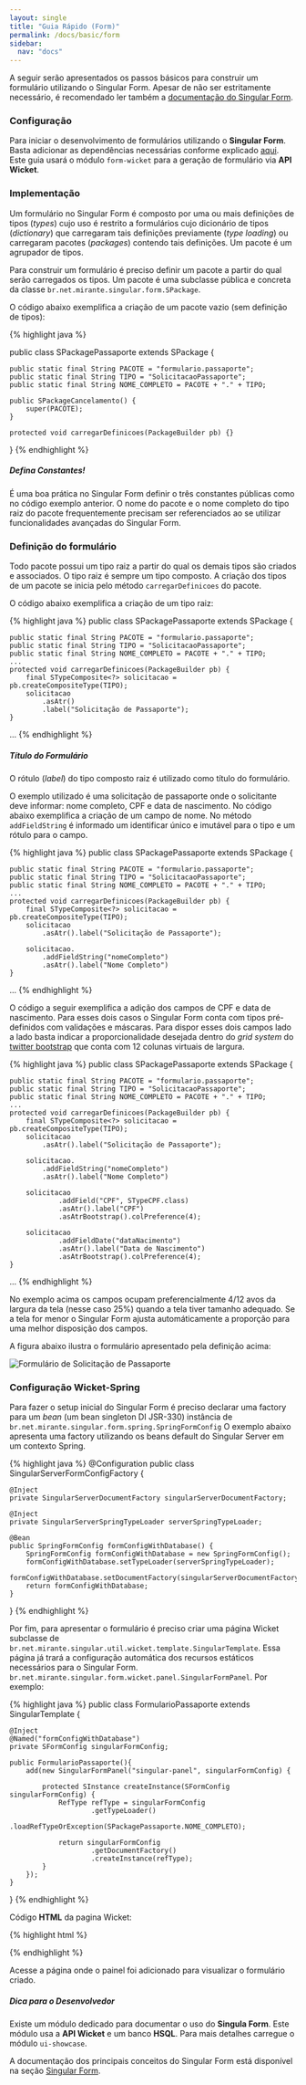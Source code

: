 ```yaml
---
layout: single
title: "Guia Rápido (Form)"
permalink: /docs/basic/form
sidebar:
  nav: "docs"
---
```


A seguir serão apresentados os passos básicos para construir um formulário utilizando o Singular Form. Apesar de não ser estritamente necessário, é recomendado ler também a [documentação do Singular Form](/docs/form).

### Configuração

Para iniciar o desenvolvimento de formulários utilizando o **Singular Form**. Basta adicionar as dependências necessárias
conforme explicado [aqui][MAVEN]. Este guia usará o módulo `form-wicket` para a geração de formulário
via **API Wicket**.

### Implementação

Um formulário no Singular Form é composto por uma ou mais definições de tipos (*types*) cujo uso é restrito a formulários cujo dicionário de tipos (*dictionary*) que carregaram tais definições previamente (*type loading*) ou carregaram pacotes (*packages*) contendo tais definições. Um pacote é um agrupador de tipos.

Para construir um formulário é preciso definir um pacote a partir do qual serão carregados os tipos. Um pacote é uma subclasse pública e concreta da classe `br.net.mirante.singular.form.SPackage`.

O código abaixo exemplifica a criação de um pacote vazio (sem definição de tipos):


{% highlight java %}

public class SPackagePassaporte extends SPackage {

    public static final String PACOTE = "formulario.passaporte";
    public static final String TIPO = "SolicitacaoPassaporte";
    public static final String NOME_COMPLETO = PACOTE + "." + TIPO;

    public SPackageCancelamento() {
        super(PACOTE);
    }
    
    protected void carregarDefinicoes(PackageBuilder pb) {}
}
{% endhighlight %}

<div class="note">
<h5>Defina Constantes!</h5>
  <p> É uma boa prática no Singular Form definir o três constantes públicas como no código exemplo anterior. O nome do pacote e o nome completo do tipo raiz do pacote frequentemente precisam ser referenciados ao se utilizar funcionalidades avançadas do Singular Form.
</p>
</div>


### Definição do formulário

Todo pacote possui um tipo raiz a partir do qual os demais tipos são criados e associados.
O tipo raiz é sempre um tipo composto. A criação dos tipos de um pacote se inicia pelo método `carregarDefinicoes` do pacote.

O código abaixo exemplifica a criação de um tipo raiz:

{% highlight java %}
public class SPackagePassaporte extends SPackage {

    public static final String PACOTE = "formulario.passaporte";
    public static final String TIPO = "SolicitacaoPassaporte";
    public static final String NOME_COMPLETO = PACOTE + "." + TIPO;    
    ...
    protected void carregarDefinicoes(PackageBuilder pb) {
        final STypeComposite<?> solicitacao = pb.createCompositeType(TIPO);
        solicitacao
            .asAtr()
            .label("Solicitação de Passaporte");
    }
...
{% endhighlight %}

<div class="note info">
<h5>Título do Formulário</h5>
  <p> O rótulo (<i>label</i>) do tipo composto raiz é utilizado como título do formulário.
</p>
</div>

O exemplo utilizado é uma solicitação de passaporte onde o solicitante deve informar: nome completo, CPF e data de nascimento.
No código abaixo exemplifica a criação de um campo de nome. No método `addFieldString` é informado um identificar único e imutável para o tipo e um rótulo para o campo.

{% highlight java %}
public class SPackagePassaporte extends SPackage {

    public static final String PACOTE = "formulario.passaporte";
    public static final String TIPO = "SolicitacaoPassaporte";
    public static final String NOME_COMPLETO = PACOTE + "." + TIPO;    
    ...
    protected void carregarDefinicoes(PackageBuilder pb) {
        final STypeComposite<?> solicitacao = pb.createCompositeType(TIPO);
        solicitacao
            .asAtr().label("Solicitação de Passaporte");
            
        solicitacao.
            .addFieldString("nomeCompleto")
            .asAtr().label("Nome Completo")
    }
...
{% endhighlight %}

O código a seguir exemplifica a adição dos campos de CPF e data de nascimento. Para esses dois casos o Singular Form conta com tipos pré-definidos com validações e máscaras. Para dispor esses dois campos lado a lado basta indicar a proporcionalidade desejada dentro do *grid system* do [twitter bootstrap](http://getbootstrap.com/css/#grid) que conta com 12 colunas virtuais de largura.

{% highlight java %}
public class SPackagePassaporte extends SPackage {

    public static final String PACOTE = "formulario.passaporte";
    public static final String TIPO = "SolicitacaoPassaporte";
    public static final String NOME_COMPLETO = PACOTE + "." + TIPO;    
    ...
    protected void carregarDefinicoes(PackageBuilder pb) {
        final STypeComposite<?> solicitacao = pb.createCompositeType(TIPO);
        solicitacao
            .asAtr().label("Solicitação de Passaporte");
            
        solicitacao.
            .addFieldString("nomeCompleto")
            .asAtr().label("Nome Completo")
        
        solicitacao
                .addField("CPF", STypeCPF.class)
                .asAtr().label("CPF")
                .asAtrBootstrap().colPreference(4);

        solicitacao
                .addFieldDate("dataNacimento")
                .asAtr().label("Data de Nascimento")
                .asAtrBootstrap().colPreference(4);
    }
...
{% endhighlight %}

No exemplo acima os campos ocupam preferencialmente 4/12 avos da largura da tela (nesse caso 25%) quando a tela tiver tamanho adequado. Se a tela for menor o Singular Form ajusta automáticamente a proporção para uma melhor disposição dos campos.

A figura abaixo ilustra o formulário apresentado pela definição acima:

![Formulário de Solicitação de Passaporte](/img/form-solicitacao-passaporte.png)


### Configuração Wicket-Spring
Para fazer o setup inicial do Singular Form é preciso declarar uma factory para um *bean* (um bean singleton DI JSR-330) instância de `br.net.mirante.singular.form.spring.SpringFormConfig`
O exemplo abaixo apresenta uma factory utilizando os beans default do Singular Server em um contexto Spring.

{% highlight java %}
@Configuration
public class SingularServerFormConfigFactory {

    @Inject
    private SingularServerDocumentFactory singularServerDocumentFactory;

    @Inject
    private SingularServerSpringTypeLoader serverSpringTypeLoader;

    @Bean
    public SpringFormConfig formConfigWithDatabase() {
        SpringFormConfig formConfigWithDatabase = new SpringFormConfig();
        formConfigWithDatabase.setTypeLoader(serverSpringTypeLoader);
        formConfigWithDatabase.setDocumentFactory(singularServerDocumentFactory);
        return formConfigWithDatabase;
    }
}
{% endhighlight %}

Por fim, para apresentar o formulário é preciso criar uma página Wicket subclasse de `br.net.mirante.singular.util.wicket.template.SingularTemplate`. Essa página já trará a configuração automática dos recursos estáticos necessários para o Singular Form.
`br.net.mirante.singular.form.wicket.panel.SingularFormPanel`. Por exemplo:

{% highlight java %}
public class FormularioPassaporte extends SingularTemplate {

    @Inject
    @Named("formConfigWithDatabase")
    private SFormConfig singularFormConfig;

    public FormularioPassaporte(){
        add(new SingularFormPanel("singular-panel", singularFormConfig) {

            protected SInstance createInstance(SFormConfig singularFormConfig) {
                RefType refType = singularFormConfig
                        .getTypeLoader()
                        .loadRefTypeOrException(SPackagePassaporte.NOME_COMPLETO);

                return singularFormConfig
                        .getDocumentFactory()
                        .createInstance(refType);
            }
        });
    }
}
{% endhighlight %}

Código **HTML** da pagina Wicket:

{% highlight html %}
<html>
    <wicket:extend>
        <div wicket:id="singular-panel"></div>
    </wicket:extend>
</html>
{% endhighlight %}

Acesse a página onde o painel foi adicionado para visualizar o formulário criado.

<div class="note info">
  <h5>Dica para o Desenvolvedor</h5>
  <p>
    Existe um módulo dedicado para documentar o uso do <strong>Singula Form</strong>. Este módulo
    usa a <strong>API Wicket</strong> e um banco <strong>HSQL</strong>. Para mais detalhes
    carregue o módulo <code>ui-showcase</code>.
  </p>
</div>

A documentação dos principais conceitos do Singular Form está disponível na seção [Singular Form][SingularForm].

[MAVEN]: /docs/maven/
[SingularForm]: /docs/form/
